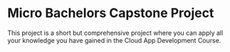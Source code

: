 # Micro Bachelors Capstone Project

This project is a short but comprehensive project where you can apply all your knowledge you have gained in the Cloud App Development Course.
